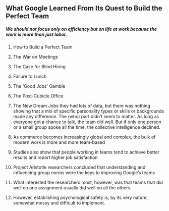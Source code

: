
## What Google Learned From Its Quest to Build the Perfect Team
##### We should not focus only on efficiency but on life at work because the work is more than just labor.
1. How to Build a Perfect Team
2. The War on Meetings
3. The Case for Blind Hiring
4. Failure to Lunch
5. The 'Good Jobs' Gamble
6. The Post-Cubicle Office
7. The New Dream Jobs they had lots of data, but there was nothing showing that a mix of specific personality types or skills or backgrounds made any difference. The (who) part didn’t seem to matter. As long as everyone got a chance to talk, the team did well. But if only one person or a small group spoke all the time, the collective intelligence declined.

8. As commerce becomes increasingly global and complex, the bulk of modern work is more and more team-based
9. Studies also show that people working in teams tend to achieve better results and report higher job satisfaction
10. Project Aristotle researchers concluded that understanding and influencing group norms were the keys to improving Google’s teams
11.  What interested the researchers most, however, was that teams that did well on one assignment usually did well on all the others.
12. However, establishing psychological safety is, by its very nature, somewhat messy and difficult to implement.
